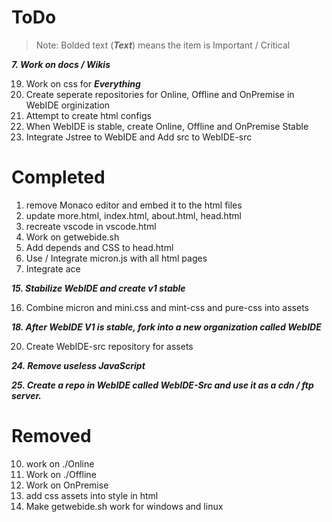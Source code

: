 # ToDo

>Note: Bolded text (***Text***) means the item is Important / Critical

***7. Work on docs / Wikis***



19. Work on css for ***Everything***
21. Create seperate repositories for Online, Offline and OnPremise in WebIDE orginization
23. Attempt to create html configs
26. When WebIDE is stable, create Online, Offline and OnPremise Stable
28. Integrate Jstree to WebIDE and Add src to WebIDE-src

# Completed

1. remove Monaco editor and embed it to the html files
2. update more.html, index.html, about.html, head.html
6. recreate vscode in vscode.html
8. Work on getwebide.sh
9. Add depends and CSS to head.html
12. Use / Integrate micron.js with all html pages
14. Integrate ace

***15. Stabilize WebIDE and create v1 stable***

16. Combine micron and mini.css and mint-css and pure-css into assets

***18. After WebIDE V1 is stable, fork into a new organization called WebIDE***

20. Create WebIDE-src repository for assets

***24. Remove useless JavaScript***

***25. Create a repo in WebIDE called WebIDE-Src and use it as a cdn / ftp server.***

# Removed

10. work on ./Online
11. Work on ./Offline
13. Work on OnPremise
17. add css assets into style in html
27. Make getwebide.sh work for windows and linux

